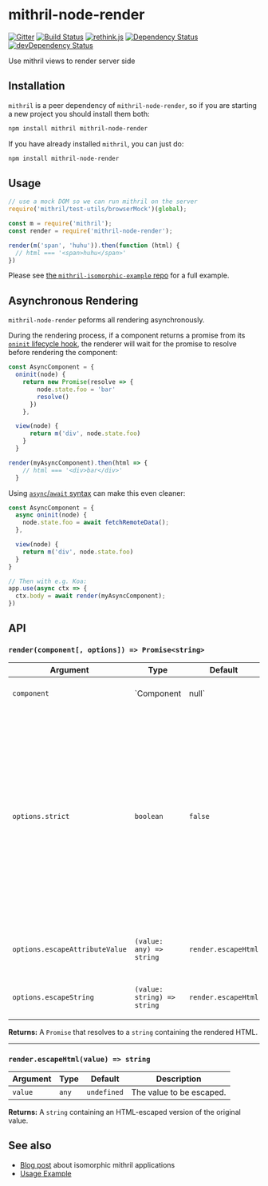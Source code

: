 mithril-node-render
===================
[![Gitter](https://img.shields.io/badge/gitter-join_chat-1dce73.svg?logo=data%3Aimage%2Fsvg%2Bxml%3Bbase64%2CPD94bWwgdmVyc2lvbj0iMS4wIiBlbmNvZGluZz0iVVRGLTgiPz4NCjxzdmcgeG1sbnM9Imh0dHA6Ly93d3cudzMub3JnLzIwMDAvc3ZnIj48cmVjdCB4PSIwIiB5PSI1IiBmaWxsPSIjZmZmIiB3aWR0aD0iMSIgaGVpZ2h0PSI1Ii8%2BPHJlY3QgeD0iMiIgeT0iNiIgZmlsbD0iI2ZmZiIgd2lkdGg9IjEiIGhlaWdodD0iNyIvPjxyZWN0IHg9IjQiIHk9IjYiIGZpbGw9IiNmZmYiIHdpZHRoPSIxIiBoZWlnaHQ9IjciLz48cmVjdCB4PSI2IiB5PSI2IiBmaWxsPSIjZmZmIiB3aWR0aD0iMSIgaGVpZ2h0PSI0Ii8%2BPC9zdmc%2B&logoWidth=8)](https://gitter.im/MithrilJS/mithril-node-render?utm_source=badge&utm_medium=badge&utm_campaign=pr-badge&utm_content=badge)
[![Build Status](https://travis-ci.org/MithrilJS/mithril-node-render.svg?branch=master)](https://travis-ci.org/MithrilJS/mithril-node-render)
[![rethink.js](https://img.shields.io/badge/rethink-js-yellow.svg)](https://github.com/rethinkjs/manifest)
[![Dependency Status](https://david-dm.org/MithrilJS/mithril-node-render.svg)](https://david-dm.org/MithrilJS/mithril-node-render)
[![devDependency Status](https://david-dm.org/MithrilJS/mithril-node-render/dev-status.svg)](https://david-dm.org/MithrilJS/mithril-node-render#info=devDependencies)

Use mithril views to render server side

Installation
------------

`mithril` is a peer dependency of `mithril-node-render`, so if you are starting a new project you should install them both:

```sh
npm install mithril mithril-node-render
```

If you have already installed `mithril`, you can just do:

```sh
npm install mithril-node-render
```

Usage
-----

```javascript
// use a mock DOM so we can run mithril on the server
require('mithril/test-utils/browserMock')(global);

const m = require('mithril');
const render = require('mithril-node-render');

render(m('span', 'huhu')).then(function (html) {
  // html === '<span>huhu</span>'
})
```

Please see [the `mithril-isomorphic-example` repo](https://github.com/StephanHoyer/mithril-isomorphic-example/blob/master/README.md) for a full example.

Asynchronous Rendering
----------------------

`mithril-node-render` peforms all rendering asynchronously.

During the rendering process, if a component returns a promise from its
[`oninit` lifecycle hook][], the renderer will wait for the promise to resolve before
rendering the component:

```javascript
const AsyncComponent = {
  oninit(node) {
    return new Promise(resolve => {
        node.state.foo = 'bar'
        resolve()
      })
    },

  view(node) {
      return m('div', node.state.foo)
    }
  }

render(myAsyncComponent).then(html => {
    // html === '<div>bar</div>'
  }
```

Using [`async`/`await` syntax][] can make this even cleaner:


```javascript
const AsyncComponent = {
  async oninit(node) {
    node.state.foo = await fetchRemoteData();
  },

  view(node) {
    return m('div', node.state.foo)
  }
}

// Then with e.g. Koa:
app.use(async ctx => {
  ctx.body = await render(myAsyncComponent);
})
```

[`oninit` lifecycle hook]: https://mithril.js.org/lifecycle-methods.html#oninit
[`async`/`await` syntax]: https://developer.mozilla.org/en-US/docs/Web/JavaScript/Reference/Statements/async_function

API
---

### `render(component[, options]) => Promise<string>`

Argument                       | Type                        | Default                                | Description
-------------------------------|-----------------------------|----------------------------------------|--------------------------------
`component`                    | `Component|null`            | **This argument is required.**         | The [Mithril Component][] to be rendered.
`options.strict`               | `boolean`                   | `false`                                | Controls whether output should follow XML/XHTML syntax (`true`) or HTML syntax (`false`).<br><br>When `true`, empty tags like `<br>` and `<meta>` will be output as self-closing, i.e. `<br />` and `<meta />`.
`options.escapeAttributeValue` | `(value: any) => string`    | `render.escapeHtml`                    | Function to use for [escaping attribute values][].
`options.escapeString`         | `(value: string) => string` | `render.escapeHtml`                    | Function to use for escaping [text vnodes][].


**Returns:** A `Promise` that resolves to a `string` containing the rendered HTML.

[Mithril Component]: https://mithril.js.org/components.html
[escaping attribute values]: https://www.owasp.org/index.php/XSS_(Cross_Site_Scripting)_Prevention_Cheat_Sheet#RULE_.232_-_Attribute_Escape_Before_Inserting_Untrusted_Data_into_HTML_Common_Attributes
[text vnodes]: https://mithril.js.org/vnodes.html#vnode-types

----

### `render.escapeHtml(value) => string`

Argument    | Type     | Default     | Description
------------|----------|-------------|-------------
`value`     | `any`    | `undefined` | The value to be escaped.

**Returns:** A `string` containing an HTML-escaped version of the original value.



See also
--------

* [Blog post](https://gist.github.com/StephanHoyer/bddccd9e159828867d2a) about isomorphic mithril applications
* [Usage Example](https://github.com/StephanHoyer/mithril-isomorphic-example/blob/master/README.md)

